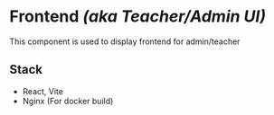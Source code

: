 # Frontend _(aka Teacher/Admin UI)_

This component is used to display frontend for admin/teacher

## Stack

- React, Vite
- Nginx (For docker build)